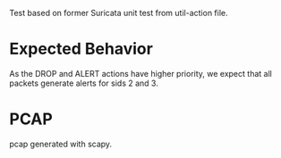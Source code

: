 Test based on former Suricata unit test from util-action file.

Expected Behavior
=================

As the DROP and ALERT actions have higher priority, we expect that all packets generate
alerts for sids 2 and 3.

PCAP
====
pcap generated with scapy.

